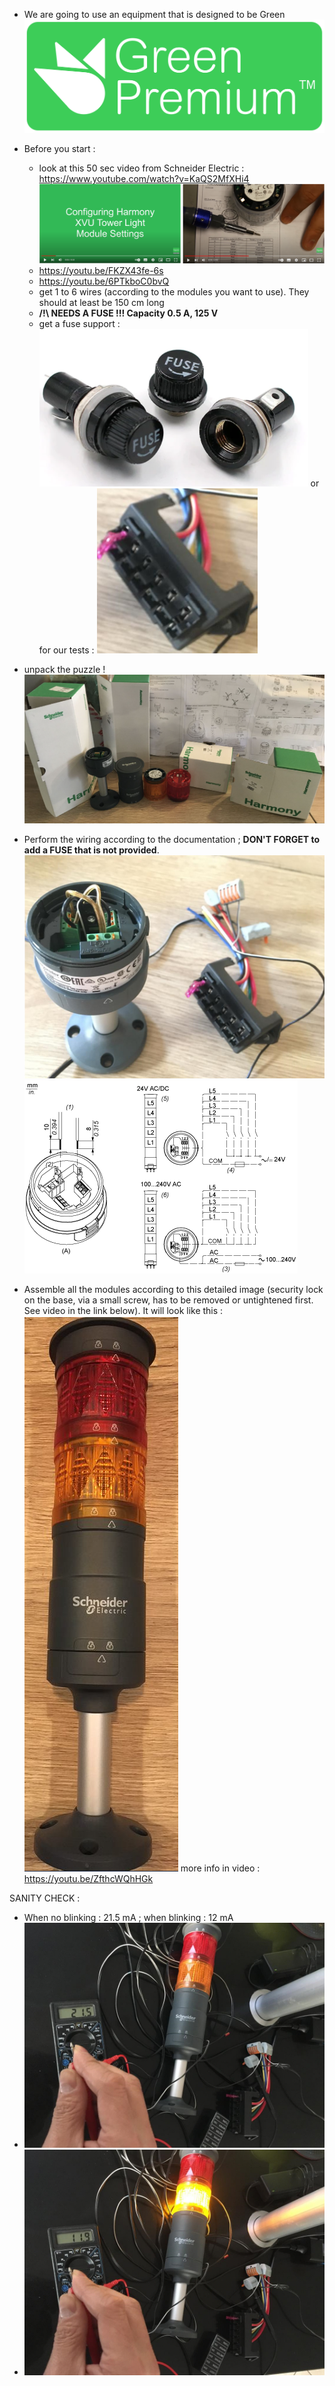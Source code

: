 

* We are going to use an equipment that is designed to be Green
![premium.svg](./images/030000premium-523c8174-3bb2-4a07-94a8-b6b4ac4098f4.svg)
* Before you start : 
  - look at this 50 sec video from Schneider Electric : https://www.youtube.com/watch?v=KaQS2MfXHi4
    ![image.png](./images/030000image-111d9426-898b-4b08-aa67-ad27a2ef96a0.png)
  - https://youtu.be/FKZX43fe-6s 
  - https://youtu.be/6PTkboC0bvQ 
  - get 1 to 6 wires (according to the modules you want to use). They should at least be 150 cm long
  - **/!\ NEEDS A FUSE !!!  Capacity 0.5 A, 125 V**
  - get a fuse support : 
![image.png](./images/030000image-136fb12f-dc3c-4bec-b060-8af2b6f2ed42.png)
   or for our tests : 
![image.png](./images/030000image-da4d354c-f379-42eb-abb1-87fcea6dc268.png)
* unpack the puzzle !
![image.png](./images/030000image-caa26f8f-a6dc-47e7-81c4-b5b0c40cd8d7.png)

* Perform the wiring according to the documentation ; **DON'T FORGET to add a FUSE that is not provided**.
![image.png](./images/030000image-39c587a6-aabc-42fb-8839-a2af832cfead.png)
![G-SE-0023839.3.gif](./images/030000G-SE-0023839.3-05a0f319-25a7-44c5-9e57-1d82faf667ce.gif)

* Assemble all the modules according to this detailed image (security lock on the base, via a small screw, has to be removed or untightened first. See video in the link below). It will look like this : ![image.png](./images/030000image-241e989f-3e33-4b1a-ab57-1896bcfc4695.png)
more info in video : https://youtu.be/ZfthcWQhHGk

SANITY CHECK : 
* When no blinking : 21.5 mA ; when blinking : 12 mA
* ![image.png](./images/030000image-cec50dde-d3d4-49dd-a9dd-e1d4433a8f65.png)
* ![image.png](./images/030000image-9812da76-f076-4eca-bffa-fc1e5dc55737.png)